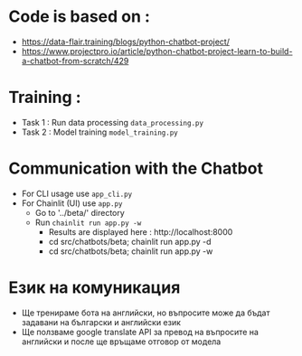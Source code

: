 # Code is based on :
- https://data-flair.training/blogs/python-chatbot-project/
- https://www.projectpro.io/article/python-chatbot-project-learn-to-build-a-chatbot-from-scratch/429

# Training : 
- Task 1 : Run data processing ```data_processing.py```
- Task 2 : Model training ```model_training.py```

# Communication with the Chatbot
- For CLI usage use ```app_cli.py```
- For Chainlit (UI) use ```app.py```
  - Go to '../beta/' directory
  - Run ```chainlit run app.py -w```
      - Results are displayed here : http://localhost:8000
      - cd src/chatbots/beta; chainlit run app.py -d 
      - cd src/chatbots/beta; chainlit run app.py -w

# Език на комуникация
- Ще тренираме бота на английски, но въпросите може да бъдат задавани на български и английски език
- Ще ползваме google translate API за превод на въпросите на английски и после ще връщаме отговор от модела
